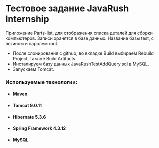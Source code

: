 # Тестовое задание JavaRush Internship

Приложение Parts-list, для отображения списка деталей для сборки компьютеров.
Записи хранятся в базе данных. Название базы test, с логином и паролем root.

- После слонирования с github, во вкладке Build выбираем Rebuild Project, там же Build Artifacts.
- Инсталируем базу данных JavaRushTestAddQuery.sql в MySQL.
- Запускаем Tomcat.

### Используемые технологии:
- #### Maven
- #### Tomcat 9.0.11
- #### Hibernate 5.3.6
- #### Spring Framework 4.3.12
- #### MySQL
